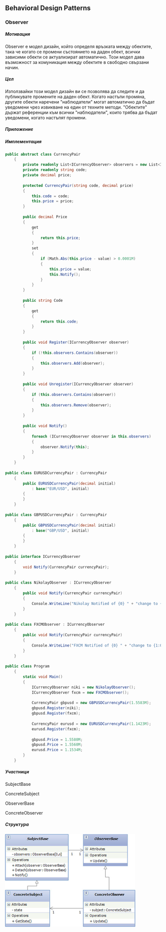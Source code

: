 ## Behavioral Design Patterns

### **Observer** ###

##### Мотивация
 Observer е модел дизайн, който определя връзката между обектите, така че когато се промени състоянието на даден обект, всички зависими обекти се актуализират автоматично. Този модел дава възможност за комуникация между обектите в свободно свързани начин.
##### Цел
Използвайки този модел дизайн ви се позволява да следите и да публикувате промените на даден обект. Когато настъпи промяна, другите обекти наречени "наблюдатели" могат автоматично да бъдат уведомени чрез извикване на един от техните методи.
"Обектите" държат референции към всички "наблюдатели", които трябва да бъдат уведомени, когато настъпят промени.
 
##### Приложение


##### Имплементация

```c#    
public abstract class CurrencyPair
    {
        private readonly List<ICurrencyObserver> observers = new List<ICurrencyObserver>();
        private readonly string code;
        private decimal price;

        protected CurrencyPair(string code, decimal price)
        {
            this.code = code;
            this.price = price;
        }

        public decimal Price
        {
            get
            {
                return this.price;
            }
            set
            {
                if (Math.Abs(this.price - value) > 0.0001M)
                {
                    this.price = value;
                    this.Notify();
                }
            }
        }

        public string Code
        {
            get
            {
                return this.code;
            }
        }

        public void Register(ICurrencyObserver observer)
        {
            if (!this.observers.Contains(observer))
            {
                this.observers.Add(observer);
            }
        }

        public void Unregister(ICurrencyObserver observer)
        {
            if (this.observers.Contains(observer))
            {
                this.observers.Remove(observer);
            }
        }

        public void Notify()
        {
            foreach (ICurrencyObserver observer in this.observers)
            {
                observer.Notify(this);
            }
        }
    }

public class EURUSDCurrencyPair : CurrencyPair
    {
        public EURUSDCurrencyPair(decimal initial)
            : base("EUR/USD", initial)
        {
        }
    }

public class GBPUSDCurrencyPair : CurrencyPair
    {
        public GBPUSDCurrencyPair(decimal initial)
            : base("GBP/USD", initial)
        {
        }
    }

public interface ICurrencyObserver
    {
        void Notify(CurrencyPair currencyPair);
    }

public class NikolayObserver : ICurrencyObserver
    {
        public void Notify(CurrencyPair currencyPair)
        {
            Console.WriteLine("Nikolay Notified of {0} " + "change to {1:0.0000}", currencyPair.Code, currencyPair.Price);
        }
    }

public class FXCMObserver : ICurrencyObserver
    {
        public void Notify(CurrencyPair currencyPair)
        {
            Console.WriteLine("FXCM Notified of {0} " + "change to {1:0.0000}", currencyPair.Code, currencyPair.Price);
        }
    }

public class Program
    {
        static void Main()
        {
            ICurrencyObserver niki = new NikolayObserver();
            ICurrencyObserver fxcm = new FXCMObserver();

            CurrencyPair gbpusd = new GBPUSDCurrencyPair(1.5583M);
            gbpusd.Register(niki);
            gbpusd.Register(fxcm);

            CurrencyPair eurusd = new EURUSDCurrencyPair(1.1423M);
            eurusd.Register(fxcm);

            gbpusd.Price = 1.5580M;
            gbpusd.Price = 1.5560M;
            eurusd.Price = 1.1534M;
        }
    }

```
##### Участници
SubjectBase

ConcreteSubject

ObserverBase

ConcreteObserver

##### Структура

![alt text](images/Observer.jpg)

